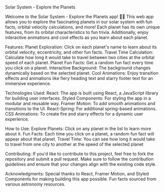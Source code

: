 Solar System - Explore the Planets

Welcome to the Solar System - Explore the Planets app! 🚀🌌
This web app allows you to explore the fascinating planets in our solar system with fun facts, orbital velocity calculations, and more! Each planet has its own unique features, from its orbital characteristics to fun trivia. Additionally, enjoy interactive animations and cool effects as you learn about each planet.

Features:
Planet Exploration: Click on each planet's name to learn about its orbital velocity, eccentricity, and other fun facts.
Travel Time Calculation: Calculate how long it would take to travel between two cities at the orbital speed of each planet.
Planet Fun Facts: Get a random fun fact every time you click on a planet.
Interactive Background: The background changes dynamically based on the selected planet.
Cool Animations: Enjoy transition effects and animations like fiery heading text and starry footer text for an immersive experience.

Technologies Used:
React: The app is built using React, a JavaScript library for building user interfaces.
Styled Components: For styling the app in a modular and reusable way.
Framer Motion: To add smooth animations and transitions to the UI.
React-Spring: For additional spring-based animations.
CSS Animations: To create fire and starry effects for a dynamic user experience.

How to Use:
Explore Planets: Click on any planet in the list to learn more about it.
Fun Facts: Each time you click on a planet, a random fun fact will appear about that planet.
Travel Time: You can see how long it would take to travel from one city to another at the speed of the selected planet

Contributing:
If you'd like to contribute to this project, feel free to fork the repository and submit a pull request.
Make sure to follow the contribution guidelines and ensure that your changes align with the existing code style.

Acknowledgments:
Special thanks to React, Framer Motion, and Styled Components for making building this app possible.
Fun facts sourced from various astronomy resources.
